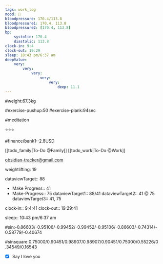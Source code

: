 ```yaml
---
tags: work_log
mood: 🙂
bloodpressure: 170.4/113.8
bloodpressure1: 170.4, 113.8
bloodpressure2: [170.4, 113.8]
bp:
    systolic: 170.4
    diastolic: 113.8
clock-in: 9:4
clock-out: 19:29
sleep: 10:43 pm/6:37 am
deepValue: 
    very: 
        very: 
            very: 
                very: 
                    very: 
                        deep: 11.1
---
```


#weight:67.3kg

#exercise-pushup:50
#exercise-plank:94sec

#meditation

⭐⭐⭐


#finance/bank1:-2.8USD

[[todo_family|To-Do @Family]]
[[todo_work|To-Do @Work]]

obsidian-tracker@gmail.com

weightlifting: 19

dataviewTarget:: 88
- Make Progress:: 41
- Make-Progress:: 75
dataviewTarget1:: 88/41
dataviewTarget2:: 41 @ 75
dataviewTarget3:: 41, 75

clock-in:: 9:4:41
clock-out:: 19:29:41

sleep:: 10:43 pm/6:37 am

#sin:-0.86603/-0.95106/-0.99452/-0.99452/-0.95106/-0.86603/-0.74314/-0.58779/-0.40674

#sinsquare:0.75000/0.90451/0.98907/0.98907/0.90451/0.75000/0.55226/0.34549/0.16543

- [x] Say I love you

